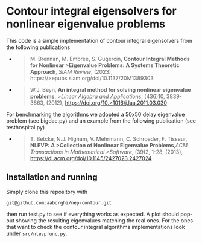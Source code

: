 # Contour integral eigensolvers for nonlinear eigenvalue problems
This code is a simple implementation of contour integral eigensolvers from the following publications
- >M. Brennan, M. Embree, S. Gugercin, **Contour Integral Methods for Nonlinear >Eigenvalue Problems: A Systems Theoretic Approach**, _SIAM Review_, (2023), https://>epubs.siam.org/doi/10.1137/20M1389303
- >W.J. Beyn, **An integral method for solving nonlinear eigenvalue problems**, >_Linear Algebra and Applications_, (436)10, 3839-3863, (2012), https://doi.org/10.>1016/j.laa.2011.03.030 

For benchmarking the algorithms we adopted a 50x50 delay eigenvalue problem (see bigdae.py) and an example from the following publication (see testhospital.py)
- >T. Betcke, N.J. Higham, V. Mehrmann, C. Schroeder, F. Tisseur, **NLEVP: A >Collection of Nonlinear Eigenvalue Problems**,_ACM Transactions in Mathematical >Software_, (39)2, 1-28, (2013), https://dl.acm.org/doi/10.1145/2427023.2427024

## Installation and running
Simply clone this repository with 

`git@github.com:aaborghi/nep-contour.git`

then run test.py to see if everything works as expected. A plot should pop-out showing the resulting eigenvalues matching the real ones. 
For the ones that want to check the contour integral algorithms implementations look under `src/nlevpfunc.py`.